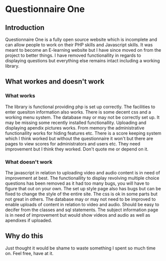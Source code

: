 # Questionnaire One
## Introduction
Questionnaire One is a fully open source website which is incomplete and can allow people to work on their PHP skills and Javascript skills. It was meant to become an E-learning website but I have since moved on from the project to better things. I have removed functionallity in regards to displaying questions but everything else remains intact including a working library.
## What workes and doesn't work
### What works
The library is functional providing php is set up correctly. The facilities to enter quesiton information also works. There is some decent css and a working menu system. The database may or may not be correctly set up. It may be missing some recently installed functionallity. Uploading and displaying apendix pictures works. From memory the administrative functionallity works for hiding features etc. There is a score keeping system which I think worked but without the questionnaire it won't but there are pages to view scores for administrators and users etc. They need improvement but I think they worked. Don't quote me or depend on it.
### What doesn't work
The javascript in relation to uploading video and audio content is in need of improvement at best. The functionallity to display revolving multiple choice questions has been removed as it had too many bugs, you will have to figure that out on your own. The set up style page also has bugs but can be fixed to change the style of the entire site. The css is ok in some parts but not great in others. The database may or may not need to be improved to enable uploads of content in relation to video and audio. Should be easy to decifer from the classes and sql statements. The subject information page is in need of improvement but would show videos and audio as well as apendixes if uploaded.
## Why do this
Just thought it would be shame to waste something I spent so much time on. Feel free, have at it.
